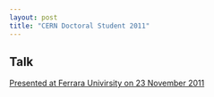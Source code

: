 ```yaml
---
layout: post
title: "CERN Doctoral Student 2011"
---
```

## Talk
[Presented at Ferrara Univirsity on 23 November 2011][presentation]
<script src="http://speakerdeck.com/embed/4ec255a24ce28b0054004f52.js"></script>

[presentation]: /files/phd_activity_2011.fodp "Presentation"



